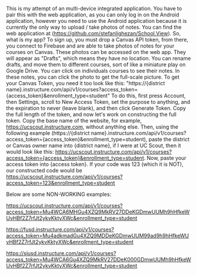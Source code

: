 This is my attempt of an multi-device integrated application. You have to pair this with the web application, as you can only log in on the Android application, however you need to use the Android application because it is currently the only way to upload / take photos of notes. You can find the web application at (https://github.com/stefanlighezan/School.View). So, what is my app? To sign up, you must drop a Canvas API token, from there, you connect to Firebase and are able to take photos of notes for your courses on Canvas. These photos can be accessed on the web app. They will appear as "Drafts", which means they have no location. You can rename drafts, and move them to different courses, sort of like a miniature play on Google Drive. You can click on individuals courses to see their notes. In these notes, you can click the photo to get the full-scale picture. To get your Canvas Token, you need it too look like this: "https://{district name}.instructure.com/api/v1/courses?access_token={access_token}&enrollment_type=student" To do this, first press Account, then Settings, scroll to New Access Token, set the purpose to anything, and the expiration to never (leave blank), and then click Generate Token. Copy the full length of the token, and now let's work on constructing the full token. Copy the base name of the website, for example, https://ucscout.instructure.com, without anything else. Then, using the following example (https://{district name}.instructure.com/api/v1/courses?access_token={access_token}&enrollment_type=student), paste the district or Canvas owner name into {district name}, if I were at UC Scout, then it would look like this: https://ucscout.instructure.com/api/v1/courses?access_token={access_token}&enrollment_type=student. Now, paste your access token into {access token}. If your code was 123 (which it is NOT), our constructed code would be https://ucscout.instructure.com/api/v1/courses?access_token=123&enrollment_type=student

Below are some NON-WORKING examples:

https://ucscout.instructure.com/api/v1/courses?access_token=Mu4WCA6MHGu4XZQ9MkRV27DDeKGDmwUUMh9hHfkeWUvHBf2Z7rfJt2ykvKktyXWc&enrollment_type=student

https://fusd.instructure.com/api/v1/courses?access_token=Mu4adkmadGu4XZQ9MDDeKGDmwUUM99ad9h9hHfkeWUvHBf2Z7rfJt2ykvKktyXWc&enrollment_type=student

https://sjusd.instructure.com/api/v1/courses?access_token=Mu4WCA6Gu4XZQ9MkRV27DDeK000GDmwUUMh9hHfkeWUvHBf2Z7rfJt2ykvKktyXWc&enrollment_type=student
